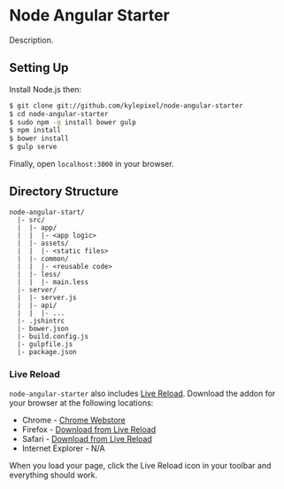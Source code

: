 # Node Angular Starter

Description.

## Setting Up

Install Node.js then:

```sh
$ git clone git://github.com/kylepixel/node-angular-starter
$ cd node-angular-starter
$ sudo npm -g install bower gulp
$ npm install
$ bower install
$ gulp serve
```

Finally, open `localhost:3000` in your browser.

## Directory Structure

```
node-angular-start/
  |- src/
  |  |- app/
  |  |  |- <app logic>
  |  |- assets/
  |  |  |- <static files>
  |  |- common/
  |  |  |- <reusable code>
  |  |- less/
  |  |  |- main.less
  |- server/
  |  |- server.js
  |  |- api/
  |  |  |- ...
  |- .jshintrc
  |- bower.json
  |- build.config.js
  |- gulpfile.js
  |- package.json
```

### Live Reload

`node-angular-starter` also includes [Live Reload](http://livereload.com/). Download the addon for your browser at the following locations:

- Chrome - [Chrome Webstore](https://chrome.google.com/webstore/detail/livereload/jnihajbhpnppcggbcgedagnkighmdlei)
- Firefox - [Download from Live Reload](http://download.livereload.com/2.0.8/LiveReload-2.0.8.xpi)
- Safari - [Download from Live Reload](http://download.livereload.com/2.0.9/LiveReload-2.0.9.safariextz)
- Internet Explorer - N/A

When you load your page, click the Live Reload icon in your toolbar and
everything should work.

